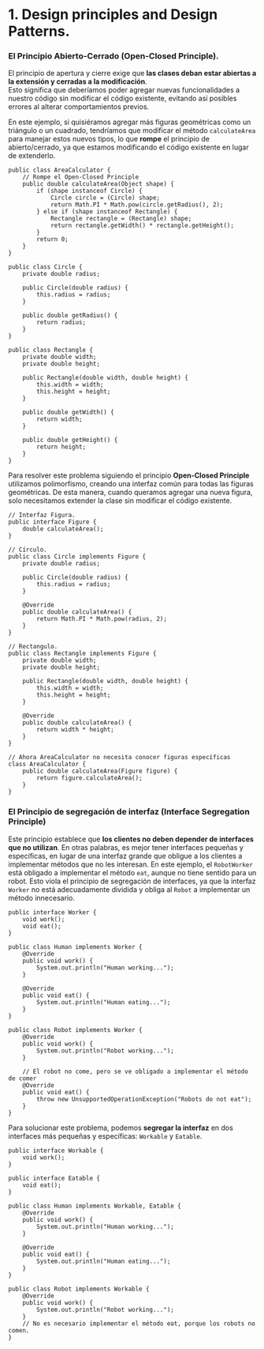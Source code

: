 # 1. Design principles and Design Patterns.

### El Principio Abierto-Cerrado (Open-Closed Principle).
El principio de apertura y cierre exige que **las clases deban estar abiertas a la extensión y cerradas a la modificación**.  
Esto significa que deberíamos poder agregar nuevas funcionalidades a nuestro código sin modificar el código existente, evitando así posibles errores al alterar comportamientos previos.

En este ejemplo, si quisiéramos agregar más figuras geométricas como un triángulo o un cuadrado, tendríamos que modificar el método ```calculateArea``` para manejar estos nuevos tipos, lo que **rompe** el principio de abierto/cerrado, 
ya que estamos modificando el código existente en lugar de extenderlo. 
```
public class AreaCalculator {
    // Rompe el Open-Closed Principle
    public double calculateArea(Object shape) {
        if (shape instanceof Circle) {
            Circle circle = (Circle) shape;
            return Math.PI * Math.pow(circle.getRadius(), 2);
        } else if (shape instanceof Rectangle) {
            Rectangle rectangle = (Rectangle) shape;
            return rectangle.getWidth() * rectangle.getHeight();
        }
        return 0;
    }
}

public class Circle {
    private double radius;

    public Circle(double radius) {
        this.radius = radius;
    }

    public double getRadius() {
        return radius;
    }
}

public class Rectangle {
    private double width;
    private double height;

    public Rectangle(double width, double height) {
        this.width = width;
        this.height = height;
    }

    public double getWidth() {
        return width;
    }

    public double getHeight() {
        return height;
    }
}
```

Para resolver este problema siguiendo el principio **Open-Closed Principle** utilizamos polimorfismo, creando una interfaz común para todas las figuras geométricas. 
De esta manera, cuando queramos agregar una nueva figura, solo necesitamos extender la clase sin modificar el código existente.
```
// Interfaz Figura.
public interface Figure {
    double calculateArea();
}

// Círculo.
public class Circle implements Figure {
    private double radius;

    public Circle(double radius) {
        this.radius = radius;
    }

    @Override
    public double calculateArea() {
        return Math.PI * Math.pow(radius, 2);
    }
}

// Rectangulo.
public class Rectangle implements Figure {
    private double width;
    private double height;

    public Rectangle(double width, double height) {
        this.width = width;
        this.height = height;
    }

    @Override
    public double calculateArea() {
        return width * height;
    }
}

// Ahora AreaCalculator no necesita conocer figuras específicas
class AreaCalculator {
    public double calculateArea(Figure figure) {
        return figure.calculateArea();
    }
}
```

### El Principio de segregación de interfaz (Interface Segregation Principle)
Este principio establece que **los clientes no deben depender de interfaces que no utilizan**. En otras palabras, es mejor tener interfaces pequeñas y específicas, en lugar de una interfaz grande que obligue a los clientes a implementar métodos que no les interesan.
En este ejemplo, el ```RobotWorker``` está obligado a implementar el método ```eat```, aunque no tiene sentido para un robot. Esto viola el principio de segregación de interfaces, ya que la interfaz ```Worker``` no está adecuadamente dividida y obliga al ```Robot``` a implementar un método innecesario.
```
public interface Worker {
    void work();
    void eat();
}

public class Human implements Worker {
    @Override
    public void work() {
        System.out.println("Human working...");
    }

    @Override
    public void eat() {
        System.out.println("Human eating...");
    }
}

public class Robot implements Worker {
    @Override
    public void work() {
        System.out.println("Robot working...");
    }

    // El robot no come, pero se ve obligado a implementar el método de comer
    @Override
    public void eat() {
        throw new UnsupportedOperationException("Robots do not eat");
    }
}
```

Para solucionar este problema, podemos **segregar la interfaz** en dos interfaces más pequeñas y específicas: ```Workable``` y ```Eatable```.
```
public interface Workable {
    void work();
}

public interface Eatable {
    void eat();
}

public class Human implements Workable, Eatable {
    @Override
    public void work() {
        System.out.println("Human working...");
    }

    @Override
    public void eat() {
        System.out.println("Human eating...");
    }
}

public class Robot implements Workable {
    @Override
    public void work() {
        System.out.println("Robot working...");
    }
    // No es necesario implementar el método eat, porque los robots no comen.
}
```
